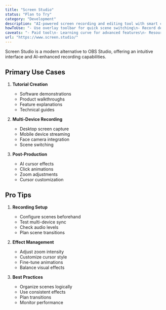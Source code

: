 ```yaml
---
title: "Screen Studio"
status: "Plan to Try"
category: "Development"
description: "AI-powered screen recording and editing tool with smart cursor effects, multi-device capture, and streamlined post-production workflow"
howToUse: "- Use overlay toolbar for quick scene switching\n- Record desktop and mobile simultaneously\n- Leverage AI-powered cursor effects\n- Edit zoom animations post-recording\n- Customize cursor appearance"
caveats: "- Paid tool\n- Learning curve for advanced features\n- Resource intensive during recording\n- Post-processing time for AI effects"
url: "https://www.screen.studio/"
---
```


Screen Studio is a modern alternative to OBS Studio, offering an intuitive interface and AI-enhanced recording capabilities.

## Primary Use Cases

1. **Tutorial Creation**
   - Software demonstrations
   - Product walkthroughs
   - Feature explanations
   - Technical guides

2. **Multi-Device Recording**
   - Desktop screen capture
   - Mobile device streaming
   - Face camera integration
   - Scene switching

3. **Post-Production**
   - AI cursor effects
   - Click animations
   - Zoom adjustments
   - Cursor customization

## Pro Tips

1. **Recording Setup**
   - Configure scenes beforehand
   - Test multi-device sync
   - Check audio levels
   - Plan scene transitions

2. **Effect Management**
   - Adjust zoom intensity
   - Customize cursor style
   - Fine-tune animations
   - Balance visual effects

3. **Best Practices**
   - Organize scenes logically
   - Use consistent effects
   - Plan transitions
   - Monitor performance 